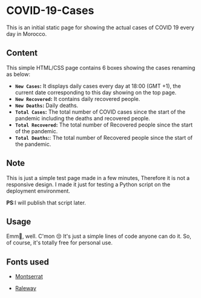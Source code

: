# COVID-19-Cases
This is an initial static page for showing the actual cases of COVID 19 every day in Morocco.
## Content
This simple HTML/CSS page contains 6 boxes showing the cases renaming as below:
- **`New Cases`:** It displays daily cases every day at 18:00 (GMT +1), the current date corresponding to this day showing on the top page.
- **`New Recovered`:** It contains daily recovered people.
- **`New Deaths`:** Daily deaths.
- **`Total Cases`:** The total number of COVID cases since the start of the pandemic including the deaths and recovered people.
- **`Total Recovered`:** The total number of Recovered people since the start of the pandemic.
- **`Total Deaths`:**: The total number of Recovered people since the start of the pandemic.

## Note
This is just a simple test page made in a few minutes, Therefore it is not a responsive design. I made it just for testing a Python script on the deployment environment.

**PS**:I will publish that script later.

## Usage
Emm:thinking:, well. C'mon :unamused: It's just a simple lines of code anyone can do it. So, of course, it's totally free for personal use.

## Fonts used
* [Montserrat](https://fonts.google.com/specimen/Montserrat)

* [Raleway](https://fonts.google.com/specimen/Raleway)
